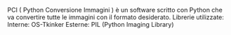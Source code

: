 PCI ( Python Conversione Immagini ) è un software scritto con Python che va convertire tutte le immagini con il formato desiderato.
Librerie utilizzate:
Interne:
OS-Tkinker 
Esterne: 
PIL (Python Imaging Library)
